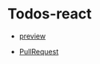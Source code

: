 # Todos-react

- [preview](https://ezio17.github.io/Todos-react/dist/)

- [PullRequest](https://github.com/Ezio17/Todos-react/pulls)